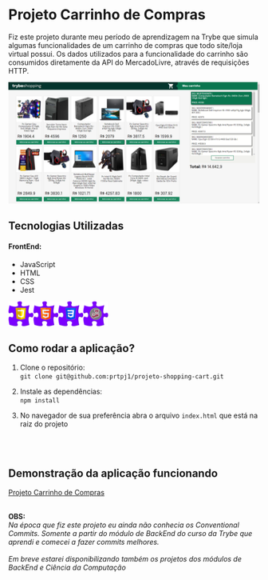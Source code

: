 # Projeto Carrinho de Compras

  Fiz este projeto durante meu período de aprendizagem na Trybe que simula algumas funcionalidades de um carrinho de compras que todo site/loja virtual possui.
  Os dados utilizados para a funcionalidade do carrinho são consumidos diretamente da API do MercadoLivre, através de requisições HTTP.

<img src="https://github.com/prtpj1/projeto-shopping-cart/blob/main/images/Preview.png" alt="App Preview" />

<h2>Tecnologias Utilizadas</h2>

<h4>FrontEnd:</h4>

* JavaScript
* HTML
* CSS
* Jest

<img src="https://github.com/prtpj1/prtpj1/blob/main/Github%20Imgs/JavaScript2.png" width="50" height="50" alt="JavaScript" /><img src="https://github.com/prtpj1/prtpj1/blob/main/Github%20Imgs/html2.png" width="50" height="50" alt="HTML" /><img src="https://github.com/prtpj1/prtpj1/blob/main/Github%20Imgs/CSS2.png" width="50" height="50" alt="CSS" /><img src="https://github.com/prtpj1/prtpj1/blob/main/Github%20Imgs/Jest2.png" width="50" height="50" alt="Jest" />


<h2>Como rodar a aplicação?</h2>

1. Clone o repositório: </br>
`git clone git@github.com:prtpj1/projeto-shopping-cart.git` 

2. Instale as dependências: </br>
`npm install`

3. No navegador de sua preferência abra o arquivo `index.html` que está na raiz do projeto
</br>
</br>

<h2>Demonstração da aplicação funcionando</h2>

[Projeto Carrinho de Compras](https://prtpj-shopping-cart.netlify.app/)
</br>
</br>

<strong>OBS:</strong></br>
<i>Na época que fiz este projeto eu ainda não conhecia os Conventional Commits. Somente a partir do módulo de BackEnd do curso da Trybe que aprendi e comecei a fazer commits melhores. </br> </br>
  Em breve estarei disponibilizando também os projetos dos módulos de BackEnd e Ciência da Computação</i>
